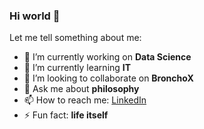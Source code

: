 ### Hi world 👋

Let me tell something about me:

- 🔭 I’m currently working on **Data Science**
- 🌱 I’m currently learning **IT**
- 👯 I’m looking to collaborate on **BronchoX**
- 💬 Ask me about **philosophy**
- 📫 How to reach me: [LinkedIn](https://www.linkedin.com/in/arnau-puche-vila-5a163719a/)
- ⚡ Fun fact: **life itself**

